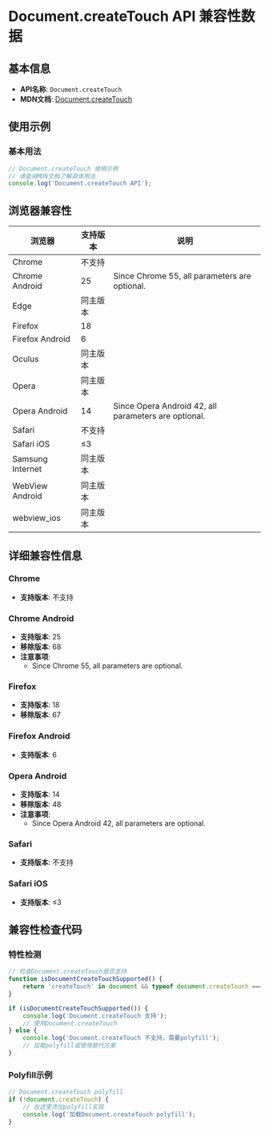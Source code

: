 # Document.createTouch API 兼容性数据

## 基本信息

- **API名称**: `Document.createTouch`
- **MDN文档**: [Document.createTouch](https://developer.mozilla.org/docs/Web/API/Document/createTouch)

## 使用示例

### 基本用法

```javascript
// Document.createTouch 使用示例
// 请查阅MDN文档了解具体用法
console.log('Document.createTouch API');
```

## 浏览器兼容性

| 浏览器 | 支持版本 | 说明 |
|--------|----------|------|
| Chrome | 不支持 |  |
| Chrome Android | 25 | Since Chrome 55, all parameters are optional. |
| Edge | 同主版本 |  |
| Firefox | 18 |  |
| Firefox Android | 6 |  |
| Oculus | 同主版本 |  |
| Opera | 同主版本 |  |
| Opera Android | 14 | Since Opera Android 42, all parameters are optional. |
| Safari | 不支持 |  |
| Safari iOS | ≤3 |  |
| Samsung Internet | 同主版本 |  |
| WebView Android | 同主版本 |  |
| webview_ios | 同主版本 |  |

## 详细兼容性信息

### Chrome

- **支持版本**: 不支持

### Chrome Android

- **支持版本**: 25
- **移除版本**: 68
- **注意事项**:
  - Since Chrome 55, all parameters are optional.

### Firefox

- **支持版本**: 18
- **移除版本**: 67

### Firefox Android

- **支持版本**: 6

### Opera Android

- **支持版本**: 14
- **移除版本**: 48
- **注意事项**:
  - Since Opera Android 42, all parameters are optional.

### Safari

- **支持版本**: 不支持

### Safari iOS

- **支持版本**: ≤3

## 兼容性检查代码

### 特性检测

```javascript
// 检查Document.createTouch是否支持
function isDocumentCreateTouchSupported() {
    return 'createTouch' in document && typeof document.createTouch === 'function';
}

if (isDocumentCreateTouchSupported()) {
    console.log('Document.createTouch 支持');
    // 使用Document.createTouch
} else {
    console.log('Document.createTouch 不支持，需要polyfill');
    // 加载polyfill或使用替代方案
}
```

### Polyfill示例

```javascript
// Document.createTouch polyfill
if (!document.createTouch) {
    // 在这里添加polyfill实现
    console.log('加载Document.createTouch polyfill');
}
```

